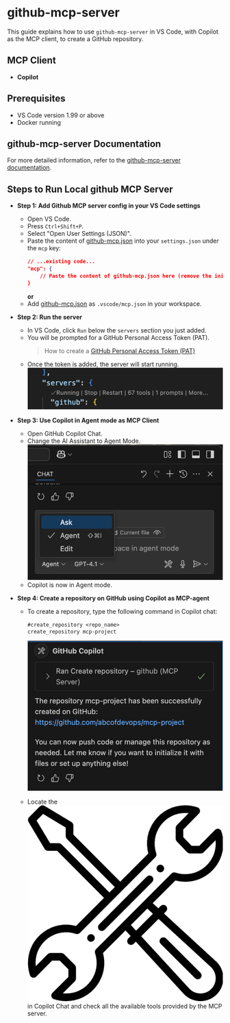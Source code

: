 # github-mcp-server

This guide explains how to use `github-mcp-server` in VS Code, with Copilot as the MCP client, to create a GitHub repository.

## MCP Client
- **Copilot**

## Prerequisites
- VS Code version 1.99 or above
- Docker running

## github-mcp-server Documentation
For more detailed information, refer to the [github-mcp-server documentation](https://github.com/github/github-mcp-server).

## Steps to Run Local github MCP Server

- **Step 1: Add Github MCP server config in your VS Code settings**
    - Open VS Code.
    - Press `Ctrl+Shift+P`.
    - Select "Open User Settings (JSON)".
    - Paste the content of [github-mcp.json](./github-mcp.json) into your `settings.json` under the `mcp` key:
        ```json
        // ...existing code...
        "mcp": {
            // Paste the content of github-mcp.json here (remove the initial `{}` from the file)
        }
        ```
        **or**
    - Add [github-mcp.json](./github-mcp.json) as `.vscode/mcp.json` in your workspace.

- **Step 2: Run the server**
    - In VS Code, click `Run` below the `servers` section you just added.
    - You will be prompted for a GitHub Personal Access Token (PAT).
        > How to create a [GitHub Personal Access Token (PAT)](https://github.com/abcofdevops/github/blob/main/github-personal-access-token.md#how-to-create-a-pat)
    - Once the token is added, the server will start running.
        ![](image.png)

- **Step 3: Use Copilot in Agent mode as MCP Client**
    - Open GitHub Copilot Chat.
    - Change the AI Assistant to Agent Mode.
        ![Agent Mode](image-1.png)
    - Copilot is now in Agent mode.

- **Step 4: Create a repository on GitHub using Copilot as MCP-agent**
    - To create a repository, type the following command in Copilot chat:
        ```
        #create_repository <repo_name>
        create_repository mcp-project
        ```
        ![Create Repository](image-2.png)

    - Locate the ![Tools button](image-3.png) in Copilot Chat and check all the available tools provided by the MCP server.





